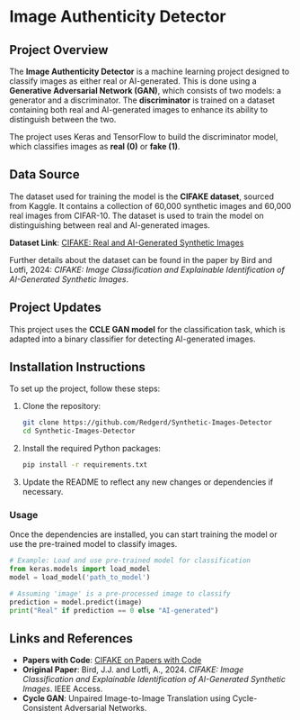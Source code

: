 # **Image Authenticity Detector**

## **Project Overview**

The **Image Authenticity Detector** is a machine learning project designed to classify images as either real or AI-generated. This is done using a **Generative Adversarial Network (GAN)**, which consists of two models: a generator and a discriminator. The **discriminator** is trained on a dataset containing both real and AI-generated images to enhance its ability to distinguish between the two.

The project uses Keras and TensorFlow to build the discriminator model, which classifies images as **real (0)** or **fake (1)**.

## **Data Source**

The dataset used for training the model is the **CIFAKE dataset**, sourced from Kaggle. It contains a collection of 60,000 synthetic images and 60,000 real images from CIFAR-10. The dataset is used to train the model on distinguishing between real and AI-generated images.

**Dataset Link**: [CIFAKE: Real and AI-Generated Synthetic Images](https://www.kaggle.com/datasets/birdy654/cifake-real-and-ai-generated-synthetic-images)

Further details about the dataset can be found in the paper by Bird and Lotfi, 2024: *CIFAKE: Image Classification and Explainable Identification of AI-Generated Synthetic Images*.

## **Project Updates**

This project uses the **CCLE GAN model** for the classification task, which is adapted into a binary classifier for detecting AI-generated images.

## **Installation Instructions**

To set up the project, follow these steps:

1. Clone the repository:
    ```bash
    git clone https://github.com/Redgerd/Synthetic-Images-Detector
    cd Synthetic-Images-Detector
    ```

2. Install the required Python packages:
    ```bash
    pip install -r requirements.txt
    ```

3. Update the README to reflect any new changes or dependencies if necessary.

### **Usage**

Once the dependencies are installed, you can start training the model or use the pre-trained model to classify images.

```python
# Example: Load and use pre-trained model for classification
from keras.models import load_model
model = load_model('path_to_model')

# Assuming 'image' is a pre-processed image to classify
prediction = model.predict(image)
print("Real" if prediction == 0 else "AI-generated")
```

## **Links and References**
- **Papers with Code**: [CIFAKE on Papers with Code](https://paperswithcode.com/dataset/cifake-real-and-ai-generated-synthetic-images)
- **Original Paper**: Bird, J.J. and Lotfi, A., 2024. *CIFAKE: Image Classification and Explainable Identification of AI-Generated Synthetic Images*. IEEE Access.
- **Cycle GAN**: Unpaired Image-to-Image Translation using Cycle-Consistent Adversarial Networks.

